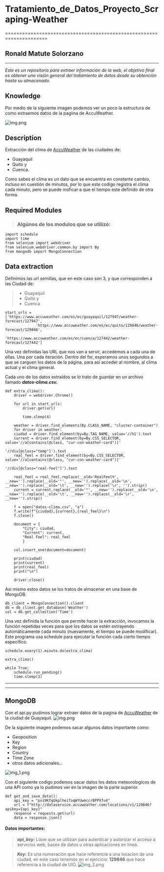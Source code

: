 # Tratamiento_de_Datos_Proyecto_Scraping-Weather

=====================================================================
## Ronald Matute Solorzano

-----

*Este es un repositorio para extraer información de la web, el objetivo final es obtener una visión general del tratamiento de datos desde su obtención hasta su almacenado.*

## Knowledge
Por medio de la siguiente imagen podemos ver un poco la estructura de como extraemos datos de la pagiina de AccuWeather.

![img.png](Imagenes/img.png)

## Description

Extracción del clima de [AccuWeather](https://www.accuweather.com/) de las ciudades de:
* Guayaquil 
* Quito y 
* Cuenca.

Como sabes el clima es un dato que se encuentra en constante cambio, incluso en cuestión de minutos, por lo que este codigo registra el clima cada 
minuto, pero se puede moficar a que el tiempo este definido de otra forma.

## Required Modules
> ### Algúnos de los modulos que se utilizó:

    import schedule
    import time
    from selenium import webdriver
    from selenium.webdriver.common.by import By
    from mongodb import MongoConnection


## Data extraction
Definimos las url semillas, que en este caso son 3, y que corresponden a las Ciudad de:
>* Guayaquil 
>* Quito y 
>* Cuenca


    start_urls = ['https://www.accuweather.com/es/ec/guayaquil/127947/weather-forecast/127947',
                  'https://www.accuweather.com/es/ec/quito/129846/weather-forecast/129846',
                  'https://www.accuweather.com/es/ec/cuenca/127442/weather-forecast/127442']


Una vez definidas las URL que nos van a servir, accedemos a cada una de ellas. Una por cada 
iteración. Dentro del for, esperamos unos segundos a que se carguen los datos de la página, para así 
acceder al nombre, al clima actual y el clima general.

Cada uno de los datos extraídos se lo trato de guardar en un archivo llamado ***datos-clima.csv.***<p>

    def extra_clima():
        driver = webdriver.Chrome()

        for url in start_urls:
            driver.get(url)

            time.sleep(4)

        weather = driver.find_elements(By.CLASS_NAME, "cluster-container")
        for driver in weather:
        ciudad = driver.find_element(by=By.TAG_NAME, value='//h1').text
        current = driver.find_element(by=By.CSS_SELECTOR, value='//a[contains(@class, "cur-con-weather-card")]'
                                                           '//div[@class="temp"]').text
        real_feel = driver.find_element(by=By.CSS_SELECTOR, value='//a[contains(@class, "cur-con-weather-card")]'
                                                             '//div[@class="real-feel"]').text

        real_feel = real_feel.replace(__old='RealFeel®', __new='').replace(__old='°', __new='').replace(__old='\n', __new='').replace(__old='\t', __new='').replace('\r', '').strip()
        current = current.replace(__old='°', __new='').replace(__old='\n', __new='').replace(__old='\t', __new='').replace(__old='\r', __new='').strip()

        f = open("datos-clima.csv", "a")
        f.write(f"{ciudad},{current},{real_feel}\n")
        f.close()

        document = {
            "City": ciudad,
            "Current": current,
            "Real Feel": real_feel
            }

        col.insert_one(document=document)

        print(ciudad)
        print(current)
        print(real_feel)
        print("\n")

        driver.close()

Asi mismo estos datos se los tratos de almacenar en una base de MongoDB.

    db_client = MongoConnection().client
    db = db_client.get_database('Weather')
    col = db.get_collection('Time')

Una vez definida la función que permite hacer la extracción, invocamos la 
función repetidas veces para que los datos se estén extrayendo automáticamente cada minuto 
(nuevamente, el tiempo se puede modificar). Este programa usa schedule para ejecutar la función cada cierto tiempo específico.

    schedule.every(1).minute.do(extra_clima)

    extra_clima()

    while True:
        schedule.run_pending()
        time.sleep(1)

-----

-----
## MongoDB

Con el api.py pudimos lograr extraer datos de la pagina de [AccuWeather](https://www.accuweather.com/)
de la ciudad de Guayaquil.
![img.png](Imagenes/img_1.png)

De la siguiente imagen podemos sacar algunos datos importante como:
* Geoposition
* Key
* Region
* Country
* Time Zone
* otros datos adicionales...

![img_1.png](Imagenes/img_2.png)

Con el siguiente codigo podemos sacar datos los datos meteorologicos de una API como ya 
lo pudimos ver en la imagen de la parte superior.


    def get_and_save_data():
        api_key = "pvz9KfqGkplheifoqWYUwmccrBPPXfu4"
        url = f"http://dataservice.accuweather.com/locations/v1/129846?apikey={api_key}"
        response = requests.get(url)
        data = response.json()

#### Datos importantes:

>**_api_key:_** Llave que se utilizan para autenticar y autorizar el acceso a servicios web, bases de datos u otras aplicaciones en línea.

>**_Key:_** Es una numeración que hace referencia a una locacion de una ciudad, en este caso tenemos en el 
> ejercicio: **129846** que hace referencia a la ciudad de UIO.
![img_2.png](Imagenes/img_3.png)
